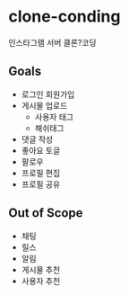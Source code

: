# clone-conding

인스타그램 서버 클론?코딩

## Goals
- 로그인 회원가입
- 게시물 업로드
  - 사용자 태그
  - 해쉬태그
- 댓글 작성
- 좋아요 토글
- 팔로우
- 프로필 편집
- 프로필 공유

## Out of Scope
- 채팅
- 릴스
- 알림
- 게시물 추천
- 사용자 추천
